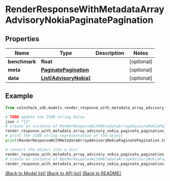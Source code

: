 # RenderResponseWithMetadataArrayAdvisoryNokiaPaginatePagination


## Properties

Name | Type | Description | Notes
------------ | ------------- | ------------- | -------------
**benchmark** | **float** |  | [optional] 
**meta** | [**PaginatePagination**](PaginatePagination.md) |  | [optional] 
**data** | [**List[AdvisoryNokia]**](AdvisoryNokia.md) |  | [optional] 

## Example

```python
from vulncheck_sdk.models.render_response_with_metadata_array_advisory_nokia_paginate_pagination import RenderResponseWithMetadataArrayAdvisoryNokiaPaginatePagination

# TODO update the JSON string below
json = "{}"
# create an instance of RenderResponseWithMetadataArrayAdvisoryNokiaPaginatePagination from a JSON string
render_response_with_metadata_array_advisory_nokia_paginate_pagination_instance = RenderResponseWithMetadataArrayAdvisoryNokiaPaginatePagination.from_json(json)
# print the JSON string representation of the object
print(RenderResponseWithMetadataArrayAdvisoryNokiaPaginatePagination.to_json())

# convert the object into a dict
render_response_with_metadata_array_advisory_nokia_paginate_pagination_dict = render_response_with_metadata_array_advisory_nokia_paginate_pagination_instance.to_dict()
# create an instance of RenderResponseWithMetadataArrayAdvisoryNokiaPaginatePagination from a dict
render_response_with_metadata_array_advisory_nokia_paginate_pagination_from_dict = RenderResponseWithMetadataArrayAdvisoryNokiaPaginatePagination.from_dict(render_response_with_metadata_array_advisory_nokia_paginate_pagination_dict)
```
[[Back to Model list]](../README.md#documentation-for-models) [[Back to API list]](../README.md#documentation-for-api-endpoints) [[Back to README]](../README.md)


